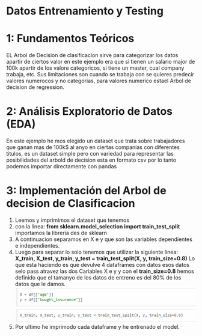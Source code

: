 # Datos Entrenamiento y Testing

# 1: Fundamentos Teóricos
EL Arbol de Decision de clasificacion sirve para categorizar los datos apartir de ciertos valor en este ejemplo era que si tienen un salario major de 100k apartir de los valore categoricos, si tiene un master, cual company trabaja, etc.
Sus limitaciones son cuando se trabaja con se quieres predecir valores numerocos y no categorias, para valores numerico estael Arbol de decision de regression.

# 2: Análisis Exploratorio de Datos (EDA)
En este ejemplo he mos elegido un dataset que trata sobre trabajadores que ganan mas de 100k$ al anyo en ciertas companias con diferentes titulos, es un dataset simple pero con variedad para representar las posibilidades del arbold de decision
esta en formato csv por lo tanto podemos importar directamente con pandas

# 3: Implementación del Arbol de decision de Clasificacion
1. Leemos y imprimimos el dataset que tenemos
2. con la linea: **from sklearn.model_selection import train_test_split** importamos la libreria des de sklearn
3. A continuacion separamos en X e y que son las variables dependientes e independientes.
4. Luego para separar lo solo tenemos que utilizar la siguiente linea: **X_train, X_test, y_train, y_test = train_test_split(X, y, train_size=0.8)** Lo que esta haciendo es que devulve 4 dataframes con datos esos datos selo pass atravez las dos Cariables X e y y con el **train_size=0.8** hemos definido que el tamanyo de los datos de entreno es del 80% de los datos que le damos.
![BIld](https://github.com/AntFri/SAA/blob/main/Tecnicas/Datos%20Entrenamiento%20y%20test/msedge_mNc9Dj0ANy.png)
5. Por ultimo he imprimodo cada dataframe y he entrenado el model. 
